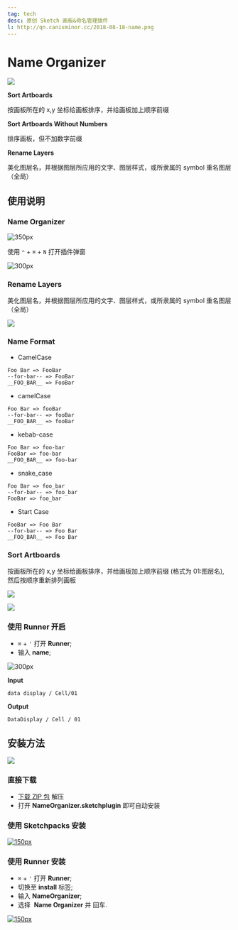 ```yaml
---
tag: tech
desc: 原创 Sketch 画板&命名管理插件
l: http://qn.canisminor.cc/2018-08-18-name.png
---
```


# Name Organizer

![](https://img.shields.io/github/release/canisminor1990/sketch-name-organizer.svg)

**Sort Artboards**

按画板所在的 x,y 坐标给画板排序，并给画板加上顺序前缀

**Sort Artboards Without Numbers**

排序画板，但不加数字前缀

**Rename Layers**

美化图层名，并根据图层所应用的文字、图层样式，或所隶属的 symbol 重名图层（全局）

## 使用说明

### Name Organizer

![350px](http://qn.canisminor.cc/2018-03-12-rm-dialog-1.png)

使用 `⌃` + `⌘` + `N` 打开插件弹窗

![300px](http://qn.canisminor.cc/2017-09-24-115417.jpg)

### Rename Layers

美化图层名，并根据图层所应用的文字、图层样式，或所隶属的 symbol 重名图层（全局）

![](http://qn.canisminor.cc/2017-09-24-115441.jpg)

### Name Format

- CamelCase

```white
Foo Bar => FooBar
--for-bar-- => FooBar
__FOO_BAR__ => FooBar
```

- camelCase

```white
Foo Bar => fooBar
--for-bar-- => fooBar
__FOO_BAR__ => fooBar
```

- kebab-case

```white
Foo Bar => foo-bar
FooBar => foo-bar
__FOO_BAR__ => foo-bar
```

- snake_case

```white
Foo Bar => foo_bar
--for-bar-- => foo_bar
FooBar => foo_bar
```

- Start Case

```white
FooBar => Foo Bar
--for-bar-- => Foo Bar
__FOO_BAR__ => Foo Bar
```

### Sort Artboards

按画板所在的 x,y 坐标给画板排序，并给画板加上顺序前缀 (格式为 01:图层名),
然后按顺序重新排列画板

![](http://qn.canisminor.cc/2017-09-24-115514.jpg)

![](http://qn.canisminor.cc/2017-09-24-115428.jpg)

### 使用 Runner 开启

- `⌘` + `'` 打开 **Runner**;
- 输入 **name**;

![300px](http://qn.canisminor.cc/2017-09-24-115537.jpg)

**Input**

```white
data display / Cell/01
```

**Output**

```white
DataDisplay / Cell / 01
```

## 安装方法

![](https://img.shields.io/github/downloads/canisminor1990/sketch-name-organizer/total.svg)

### 直接下载

- [下载 ZIP 包](https://github.com/canisminor1990/sketch-name-organizer/archive/master.zip) 解压
- 打开 **NameOrganizer.sketchplugin** 即可自动安装

### 使用 Sketchpacks 安装

[![150px](http://qn.canisminor.cc/2017-09-24-115227.jpg)](https://sketchpacks.com/canisminor1990/sketch-select/install)

### 使用 Runner 安装

- `⌘` + `'` 打开 **Runner**;
- 切换至 **install** 标签;
- 输入 **NameOrganizer**;
- 选择  **Name Organizer** 并 回车.

[![150px](http://qn.canisminor.cc/2017-09-24-115206.jpg)](http://bit.ly/SketchRunnerWebsite)
